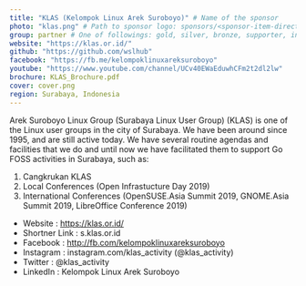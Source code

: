 ```yaml
---
title: "KLAS (Kelompok Linux Arek Suroboyo)" # Name of the sponsor
photo: "klas.png" # Path to sponsor logo: sponsors/<sponsor-item-directory>/logo.png
group: partner # One of followings: gold, silver, bronze, supporter, infra, record, videoi18n, swag
website: "https://klas.or.id/"
github: "https://github.com/wslhub"
facebook: "https://fb.me/kelompoklinuxareksuroboyo"
youtube: "https://www.youtube.com/channel/UCv40EWaEduwhCFm2t2dl2lw"
brochure: KLAS_Brochure.pdf
cover: cover.png
region: Surabaya, Indonesia
---
```


Arek Suroboyo Linux Group (Surabaya Linux User Group) (KLAS) is one of the Linux user groups in the city of Surabaya. We have been around since 1995, and are still active today. We have several routine agendas and facilities that we do and until now we have facilitated them to support Go FOSS activities in Surabaya, such as:

1. Cangkrukan KLAS
2. Local Conferences (Open Infrastucture Day 2019)
3. International Conferences (OpenSUSE.Asia Summit 2019, GNOME.Asia Summit 2019, LibreOffice Conference 2019)

- Website : https://klas.or.id/
- Shortner Link : s.klas.or.id
- Facebook : http://fb.com/kelompoklinuxareksuroboyo
- Instagram : instagram.com/klas_activity (@klas_activity)
- Twitter : @klas_activity
- LinkedIn : Kelompok Linux Arek Suroboyo